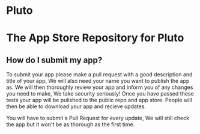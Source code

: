 # Pluto
# The App Store Repository for Pluto

## How do I submit my app?
To submit your app please make a pull request with a good description and title of your app, We will also need your name you want to publish the app as.
We will then thoroughly review your app and inform you of any changes you need to make, We take security seriously!
Once you have passed these tests your app will be pulished to the public repo and app store.
People will then be able to download your app and recieve updates.

You will have to submit a Pull Request for every update, We will still check the app but it won't be as thorough as the first time.
